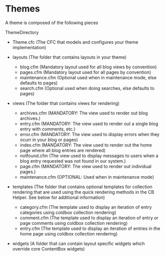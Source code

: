 # Themes

A theme is composed of the following pieces

<i class="fa fa-folder-open"></i> ThemeDirectory
 
 - <i class="fa fa-file"></i> Theme.cfc (The CFC that models and configures your theme implementation)
 
 - <i class="fa fa-folder-open"></i> layouts (The folder that contains layouts in your theme)
   + <i class="fa fa-folder-open"></i> blog.cfm (Mandatory layout used for all blog views by convention)
   + <i class="fa fa-folder-open"></i> pages.cfm (Mandatory layout used for all pages by convention)
   + <i class="fa fa-folder-open"></i> maintenance.cfm (Optional used when in maintenance mode, else defaults to pages)
   + <i class="fa fa-folder-open"></i> search.cfm (Optional used when doing searches, else defaults to pages)
 
 - <i class="fa fa-folder-open"></i> views (The folder that contains views for rendering)
 	 + <i class="fa fa-folder-open"></i> archives.cfm (MANDATORY: The view used to render out blog archives.)
 	 + <i class="fa fa-folder-open"></i> entry.cfm (MANDATORY: The view used to render out a single blog entry with comments, etc.)
 	 + <i class="fa fa-folder-open"></i> error.cfm (MANDATORY: The view used to display errors when they ocurr in your blog or pages)
 	 + <i class="fa fa-folder-open"></i> index.cfm (MANDATORY: The view used to render out the home page where all blog entries are rendered)
 	 + <i class="fa fa-folder-open"></i> notfound.cfm (The view used to display messages to users when a blog entry requested was not found in our system.)
 	 + <i class="fa fa-folder-open"></i> page.cfm (MANDATORY: The view used to render out individual pages.)
 	 + <i class="fa fa-folder-open"></i> maintenance.cfm (OPTIONAL: Used when in maintenance mode)

- <i class="fa fa-folder-open"></i> templates (The folder that contains optional templates for collection rendering that are used using the quick rendering methods in the CB Helper. See below for additional information)

  + <i class="fa fa-folder-open"></i> category.cfm (The template used to display an iteration of entry categories using coldbox collection rendering)
  + <i class="fa fa-folder-open"></i> comment.cfm (The template used to display an iteration of entry or page comments using coldbox collection rendering)
  + <i class="fa fa-folder-open"></i> entry.cfm (The template used to display an iteration of entries in the home page using coldbox collection rendering)

- <i class="fa fa-folder-open"></i> widgets (A folder that can contain layout specific widgets which override core ContentBox widgets)





